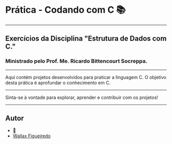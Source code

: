 # Prática - Codando com C 📚

---

## Exercícios da Disciplina "Estrutura de Dados com C."

### Ministrado pelo Prof. Me. Ricardo Bittencourt Socreppa.

---

Aqui contém  projetos desenvolvidos para praticar a linguagem C. O objetivo desta prática é aprofundar o conhecimento em C.

---

Sinta-se à vontade para explorar, aprender e contribuir com os projetos!

---

## Autor

- 🦁
- [Wallax Figueiredo](https://www.linkedin.com/in/wallax-figueiredo-41116b285/)
